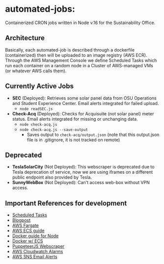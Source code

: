 # automated-jobs:
Containerized CRON jobs written in Node v.16 for the Sustainability Office.

## Architecture
Basically, each automated-job is described through a dockerfile (containerized) then will be uploaded to an image registry (AWS ECR).
Through the AWS Management Console we define Scheduled Tasks which run each container on a random node in a Cluster of AWS-managed VMs (or 
whatever AWS calls them).

## Currently Active Jobs
 - **SEC** (Deployed): Retrieves some solar panel data from OSU Operations and Student Experience Center. Email alerts integrated for failed upload.
   - `node readSEC.js`
 - **Check-Acq** (Deployed): Checks for Acquisuite (not solar panel) meter status. Email alerts integrated for missing or unchanging data.
    - `node check-acq.js`
    - `node check-acq.js --save-output`
        - Saves output to `check-acq/output.json` (note that this output.json file is in .gitignore, it is not tracked on remote)

 ## Deprecated
 - **TeslaSolarCity** (Not Deployed): This webscraper is deprecated due to Tesla deprecation of service, now we are using iframes on a different public endpoint also provided by Tesla.
 - **SunnyWebBox** (Not Deployed): Can't access web-box without VPN access.

## Important References for development
 - [Scheduled Tasks](https://docs.aws.amazon.com/AmazonECS/latest/developerguide/scheduled_tasks.html)
 - [Blogpost](https://aws.amazon.com/blogs/containers/deploy-applications-on-amazon-ecs-using-docker-compose/)
 - [AWS Fargate](https://aws.amazon.com/fargate/getting-started/)
 - [AWS ECS guide](https://docs.aws.amazon.com/AmazonECS/latest/developerguide/Welcome.html) 
 - [Docker guide for Node](https://docs.docker.com/language/nodejs/)
 - [Docker w/ ECS](https://docs.docker.com/cloud/ecs-integration/)
 - [PuppeteerJS Webscraper](https://pptr.dev/)
 - [AWS Cloudwatch Alarms](https://docs.aws.amazon.com/AmazonCloudWatch/latest/monitoring/AlarmThatSendsEmail.html)
 - [AWS SNS Email Alerts](https://docs.aws.amazon.com/sns/latest/dg/sns-email-notifications.html)
